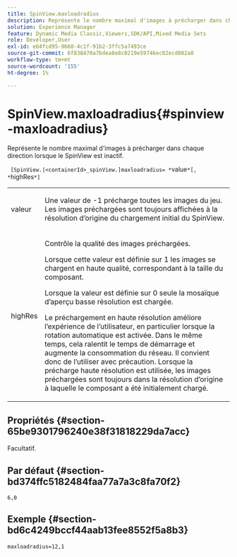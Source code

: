 ```yaml
---
title: SpinView.maxloadradius
description: Représente le nombre maximal d'images à précharger dans chaque direction lorsque le SpinView est inactif.
solution: Experience Manager
feature: Dynamic Media Classic,Viewers,SDK/API,Mixed Media Sets
role: Developer,User
exl-id: e64fcd95-9660-4c1f-91b2-3ffc5a7493ce
source-git-commit: 6f838470a7bdea8e8c0219e59746ec82ecd802a8
workflow-type: tm+mt
source-wordcount: '155'
ht-degree: 1%

---
```


# SpinView.maxloadradius{#spinview-maxloadradius}

Représente le nombre maximal d&#39;images à précharger dans chaque direction lorsque le SpinView est inactif.

` [SpinView.|<containerId>_spinView.]maxloadradius= *`value`*[, *`highRes`*]`

<table id="table_06BEA037FA82467CAA88D1CA62AE972E"> 
 <tbody> 
  <tr> 
   <td colname="col1"> <p> <span class="codeph"><span class="varname"> valeur </span></span> </p> </td> 
   <td colname="col2"> <p> Une valeur de <span class="codeph"> -1</span> précharge toutes les images du jeu. Les images préchargées sont toujours affichées à la résolution d’origine du chargement initial du SpinView. </p> </td> 
  </tr> 
  <tr> 
   <td colname="col1"> <p><span class="codeph"><span class="varname"> highRes</span></span> </p> </td> 
   <td colname="col2"> <p> Contrôle la qualité des images préchargées. </p> <p>Lorsque cette valeur est définie sur <span class="codeph"> 1</span> les images se chargent en haute qualité, correspondant à la taille du composant. </p> <p>Lorsque la valeur est définie sur <span class="codeph"> 0</span> seule la mosaïque d’aperçu basse résolution est chargée.</p> <p>Le préchargement en haute résolution améliore l’expérience de l’utilisateur, en particulier lorsque la rotation automatique est activée. Dans le même temps, cela ralentit le temps de démarrage et augmente la consommation du réseau. Il convient donc de l’utiliser avec précaution. Lorsque la précharge haute résolution est utilisée, les images préchargées sont toujours dans la résolution d’origine à laquelle le composant a été initialement chargé. </p> </td> 
  </tr> 
 </tbody> 
</table>

## Propriétés {#section-65be9301796240e38f31818229da7acc}

Facultatif.

## Par défaut {#section-bd374ffc5182484faa77a7a3c8fa70f2}

`6,0`

## Exemple {#section-bd6c4249bccf44aab13fee8552f5a8b3}

`maxloadradius=12,1`
